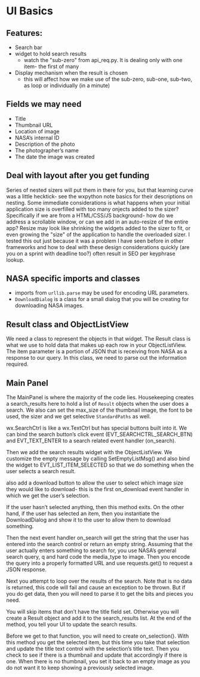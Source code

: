 # UI Basics
 
## Features:

* Search bar
* widget to hold search results
  * watch the "sub-zero" from api_req.py. It is dealing only with one item- the first of many
* Display mechanism when the result is chosen
  * this will affect how we make use of the sub-zero, sub-one, sub-two, as loop or individually (in a minute)

## Fields we may need

* Title
* Thumbnail URL
* Location of image
* NASA’s internal ID
* Description of the photo
* The photographer’s name
* The date the image was created


## Deal with layout after you get funding
Series of nested sizers will put them in there for you, but that learning curve was a little hecktick- see the wxpython note basics for their descriptions on nesting. Some immediate considerations is what happens when your initial application size is overfilled with too many onjects added to the sizer? Specifically if we are from a HTML/CSS/JS background- how do we address a scrollable window, or can we add in an auto-resize of the entire app? Resize may look like shrinking the widgets added to the sizer to fit, or even growing the "size" of the application to handle the overloaded sizer. I tested this out just because it was a problem I have seen before in other frameworks and how to deal with these design considerations quickly (are you on a sprint with deadline too?) often result in SEO per keyphrase lookup. 

## NASA specific imports and classes 

* imports from `urllib.parse` may be used for encoding URL parameters.
* `DownloadDialog` is a class for a small dialog that you will be creating for downloading NASA images.

## Result class and ObjectListView

We need a class to represent the objects in that widget. The Result class is what we use to hold data that makes up each row in your ObjectListView. The item parameter is a portion of JSON that is receiving from NASA as a response to our query. In this class, we need to parse out the information required.

## Main Panel

The MainPanel is where the majority of the code lies. Housekeeping creates a search_results here to hold a list of `Result` objects when the user does a search. We also can set the max_size of the thumbnail image, the font to be used, the sizer and we get selective `StandardPaths` as well.

wx.SearchCtrl is like a wx.TextCtrl but has special buttons built into it. We can bind the search button’s click event (EVT_SEARCHCTRL_SEARCH_BTN) and EVT_TEXT_ENTER to a search related event handler (on_search).

Then we add the search results widget with the ObjectListView. We customize the empty message by calling SetEmptyListMsg() and also bind the widget to EVT_LIST_ITEM_SELECTED so that we do something when the user selects a search result.

also add a download button to allow the user to select which image size they would like to download- this is the first on_download event handler in which we get the user’s selection.

If the user hasn’t selected anything, then this method exits. On the other hand, if the user has selected an item, then you instantiate the DownloadDialog and show it to the user to allow them to download something.

Then the next event handler on_search will get the string that the user has entered into the search control or return an empty string. Assuming that the user actually enters something to search for, you use NASA’s general search query, q and hard code the media_type to image. Then you encode the query into a properly formatted URL and use requests.get() to request a JSON response.

Next you attempt to loop over the results of the search. Note that is no data is returned, this code will fail and cause an exception to be thrown. But if you do get data, then you will need to parse it to get the bits and pieces you need.

You will skip items that don’t have the title field set. Otherwise you will create a Result object and add it to the search_results list. At the end of the method, you tell your UI to update the search results.

Before we get to that function, you will need to create on_selection(). With this method you get the selected item, but this time you take that selection and update the title text control with the selection’s title text. Then you check to see if there is a thumbnail and update that accordingly if there is one. When there is no thumbnail, you set it back to an empty image as you do not want it to keep showing a previously selected image.
